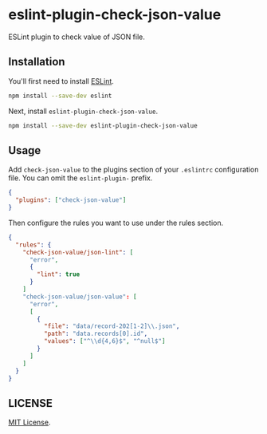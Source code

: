 # eslint-plugin-check-json-value

ESLint plugin to check value of JSON file.

## Installation

You'll first need to install [ESLint](https://eslint.org/).

```sh
npm install --save-dev eslint
```

Next, install `eslint-plugin-check-json-value`.

```sh
npm install --save-dev eslint-plugin-check-json-value
```

## Usage

Add `check-json-value` to the plugins section of your `.eslintrc` configuration file. You can omit the `eslint-plugin-` prefix.

```json
{
  "plugins": ["check-json-value"]
}
```

Then configure the rules you want to use under the rules section.

```json
{
  "rules": {
    "check-json-value/json-lint": [
      "error",
      {
        "lint": true
      }
    ]
    "check-json-value/json-value": [
      "error",
      [
        {
          "file": "data/record-202[1-2]\\.json",
          "path": "data.records[0].id",
          "values": ["^\\d{4,6}$", "^null$"]
        }
      ]
    ]
  }
}
```

## LICENSE

[MIT License](https://github.com/Arondight/eslint-plugin-check-json-value/blob/master/LICENSE).
